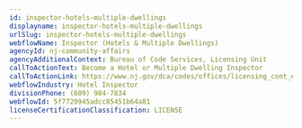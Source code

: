 ```yaml
---
id: inspector-hotels-multiple-dwellings
displayname: inspector-hotels-multiple-dwellings
urlSlug: inspector-hotels-multiple-dwellings
webflowName: Inspector (Hotels & Multiple Dwellings)
agencyId: nj-community-affairs
agencyAdditionalContext: Bureau of Code Services, Licensing Unit
callToActionText: Become a Hotel or Multiple Dwelling Inspector
callToActionLink: https://www.nj.gov/dca/codes/offices/licensing_cont_ed.shtml
webflowIndustry: Hotel Inspector
divisionPhone: (609) 984-7834
webflowId: 5f7729945adcc85451b64a81
licenseCertificationClassification: LICENSE
---
```

